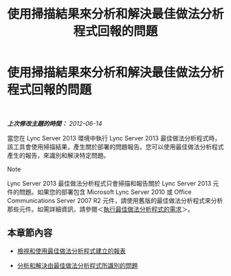 ﻿---
title: 使用掃描結果來分析和解決最佳做法分析程式回報的問題
TOCTitle: 使用掃描結果來分析和解決最佳做法分析程式回報的問題
ms:assetid: cf1154a6-4de3-4d14-b99b-73a88014347b
ms:mtpsurl: https://technet.microsoft.com/zh-tw/library/Gg591350(v=OCS.15)
ms:contentKeyID: 49292362
ms.date: 08/24/2015
mtps_version: v=OCS.15
ms.translationtype: HT
---

# 使用掃描結果來分析和解決最佳做法分析程式回報的問題

 

_**上次修改主題的時間：** 2012-06-14_

當您在 Lync Server 2013 環境中執行 Lync Server 2013 最佳做法分析程式時，該工具會使用掃描結果，產生關於部署的問題報告。您可以使用最佳做法分析程式產生的報告，來識別和解決特定問題。

> [!NOTE]  
> Lync Server 2013 最佳做法分析程式只會掃描和報告關於 Lync Server 2013 元件的問題。如果您的部署包含 Microsoft Lync Server 2010 或 Office Communications Server 2007 R2 元件，請使用舊版的最佳做法分析程式來分析那些元件。如需詳細資訊，請參閱＜<a href="lync-server-2013-requirements-for-running-best-practices-analyzer.md">執行最佳做法分析程式的需求</a>＞。



## 本章節內容

  - [檢視和使用最佳做法分析程式建立的報表](lync-server-2013-viewing-and-working-with-reports-created-by-best-practices-analyzer.md)

  - [分析和解決由最佳做法分析程式所識別的問題](lync-server-2013-analyzing-and-resolving-issues-identified-by-best-practices-analyzer.md)

